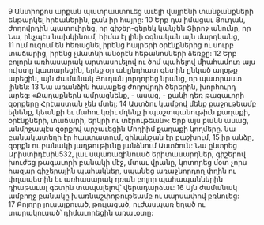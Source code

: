 9 Անտիոքոս արքան պատրաստուեց աւելի վայրենի տանջանքների ենթարկել հրեաներին, քան իր հայրը: 10 Երբ դա իմացաւ Յուդան, ժողովրդին պատուիրեց, որ գիշեր-ցերեկ կանչեն Տիրոջ անունը, որ Նա, ինչպէս նախկինում, հիմա էլ լինի օգնական այն մարդկանց, 11 ում ուզում են հեռացնել իրենց հայրերի օրէնքներից ու սուրբ տաճարից, իրենց չմատնի անօրէն հեթանոսների ձեռքը: 12 Երբ բոլորն առհասարակ արտասուելով ու ծոմ պահելով միահամուռ այս ուխտը կատարեցին, երեք օր անընդհատ գետին ընկած աղօթք արեցին, այն ժամանակ Յուդան յորդորեց նրանց, որ պատրաստ լինեն: 13 Նա առանձին հաւաքեց ժողովրդի ծերերին, խորհուրդ արեց: «Քաղաքներն ամրացնենք, - ասաց, - քանի դեռ թագաւորի զօրքերը Հրէաստան չեն մտել: 14 Աստծու կամքով մենք քաջութեամբ ելնենք, կեանքի եւ մահու կռիւ մղենք ի պաշտպանութիւն քաղաքի, օրէնքների, տաճարի, երկրի ու տէրութեան»: Երբ այս բանն ասաց, անմիջապէս զօրքով արշաւեցին Մոդիիմ քաղաքի կողմերը. նա բանակատեղի էր հաստատում, զինանշան էր բաշխում, 15 իր անձը, զօրքն ու բանակի յաղթութիւնը յանձնում Աստծուն: Նա ընտրեց Արիստիդէսին532, լաւ սպառազինուած երիտասարդներ, գիշերով խուժեց թագաւորի բանակի մէջ, մտաւ վրանը, կոտորեց մօտ չորս հազար գիշերային պահակներ, սպանեց առաջնորդող փղին ու փղապետին եւ առհասարակ դռան բոլոր պահապաններին դիաթաւալ գետին տապալելով՝ վերադարձաւ: 16 Այն ժամանակ ամբողջ բանակը խառնաշփոթութեամբ ու սարսափով բռնուեց: 17 Բոլորը յուսալքուած, թուլացած, ուժասպառ եղած ու տարակուսած՝ դիմաւորեցին առաւօտը:
